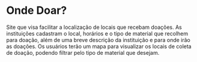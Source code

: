 # Onde Doar?

Site que visa facilitar a localização de locais que recebam doações. As instituições cadastram o local, horários e o tipo de material que recolhem para doação, além de uma breve descrição da instituição e para onde irão as doações. Os usuários terão um mapa para visualizar os locais de coleta de doação, podendo filtrar pelo tipo de material que desejam. 
